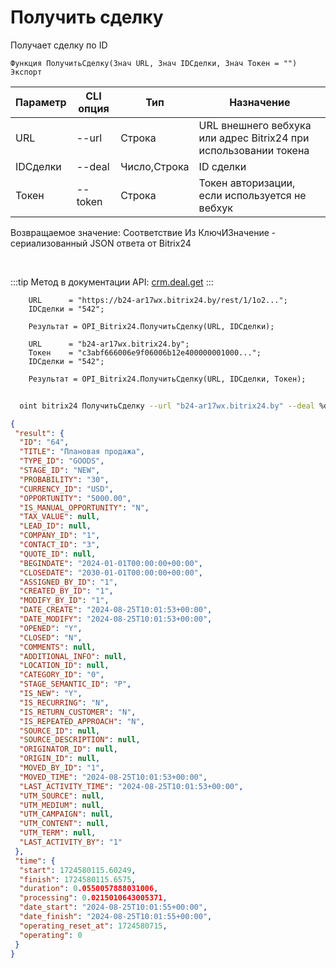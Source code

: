 ﻿---
sidebar_position: 3
---

# Получить сделку
 Получает сделку по ID



`Функция ПолучитьСделку(Знач URL, Знач IDСделки, Знач Токен = "") Экспорт`

  | Параметр | CLI опция | Тип | Назначение |
  |-|-|-|-|
  | URL | --url | Строка | URL внешнего вебхука или адрес Bitrix24 при использовании токена |
  | IDСделки | --deal | Число,Строка | ID сделки |
  | Токен | --token | Строка | Токен авторизации, если используется не вебхук |

  
  Возвращаемое значение:   Соответствие Из КлючИЗначение - сериализованный JSON ответа от Bitrix24

<br/>

:::tip
Метод в документации API: [crm.deal.get](https://dev.1c-bitrix.ru/rest_help/crm/cdeals/crm_deal_get.php)
:::
<br/>


```bsl title="Пример кода"
    URL      = "https://b24-ar17wx.bitrix24.by/rest/1/1o2...";
    IDСделки = "542";

    Результат = OPI_Bitrix24.ПолучитьСделку(URL, IDСделки);

    URL      = "b24-ar17wx.bitrix24.by";
    Токен    = "c3abf666006e9f06006b12e400000001000...";
    IDСделки = "542";

    Результат = OPI_Bitrix24.ПолучитьСделку(URL, IDСделки, Токен);
```



```sh title="Пример команды CLI"
    
  oint bitrix24 ПолучитьСделку --url "b24-ar17wx.bitrix24.by" --deal %deal% --token "6476c766006e9f06006b12e400000001000..."

```

```json title="Результат"
{
 "result": {
  "ID": "64",
  "TITLE": "Плановая продажа",
  "TYPE_ID": "GOODS",
  "STAGE_ID": "NEW",
  "PROBABILITY": "30",
  "CURRENCY_ID": "USD",
  "OPPORTUNITY": "5000.00",
  "IS_MANUAL_OPPORTUNITY": "N",
  "TAX_VALUE": null,
  "LEAD_ID": null,
  "COMPANY_ID": "1",
  "CONTACT_ID": "3",
  "QUOTE_ID": null,
  "BEGINDATE": "2024-01-01T00:00:00+00:00",
  "CLOSEDATE": "2030-01-01T00:00:00+00:00",
  "ASSIGNED_BY_ID": "1",
  "CREATED_BY_ID": "1",
  "MODIFY_BY_ID": "1",
  "DATE_CREATE": "2024-08-25T10:01:53+00:00",
  "DATE_MODIFY": "2024-08-25T10:01:53+00:00",
  "OPENED": "Y",
  "CLOSED": "N",
  "COMMENTS": null,
  "ADDITIONAL_INFO": null,
  "LOCATION_ID": null,
  "CATEGORY_ID": "0",
  "STAGE_SEMANTIC_ID": "P",
  "IS_NEW": "Y",
  "IS_RECURRING": "N",
  "IS_RETURN_CUSTOMER": "N",
  "IS_REPEATED_APPROACH": "N",
  "SOURCE_ID": null,
  "SOURCE_DESCRIPTION": null,
  "ORIGINATOR_ID": null,
  "ORIGIN_ID": null,
  "MOVED_BY_ID": "1",
  "MOVED_TIME": "2024-08-25T10:01:53+00:00",
  "LAST_ACTIVITY_TIME": "2024-08-25T10:01:53+00:00",
  "UTM_SOURCE": null,
  "UTM_MEDIUM": null,
  "UTM_CAMPAIGN": null,
  "UTM_CONTENT": null,
  "UTM_TERM": null,
  "LAST_ACTIVITY_BY": "1"
 },
 "time": {
  "start": 1724580115.60249,
  "finish": 1724580115.6575,
  "duration": 0.0550057888031006,
  "processing": 0.0215010643005371,
  "date_start": "2024-08-25T10:01:55+00:00",
  "date_finish": "2024-08-25T10:01:55+00:00",
  "operating_reset_at": 1724580715,
  "operating": 0
 }
}
```
